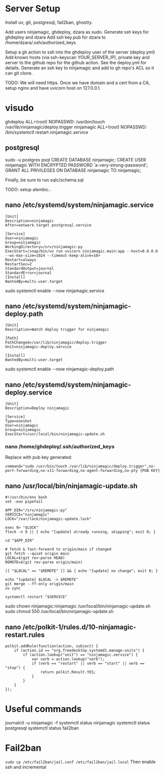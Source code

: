 # Server Setup

Install uv, git, postgresql, fail2ban, ghostty.

Add users ninjamagic, ghdeploy, dzara as sudo.
Generate ssh keys for ghdeploy and dzara
Add ssh key.pub for dzara to /home/dzara/.ssh/authorized_keys

Setup a gh action to ssh into the ghdeploy user of the server (deploy.yml)
Add known hosts (via ssh-keyscan YOUR_SERVER_IP), private key and server to the github repo for the github action. See the deploy.yml for details.
Generate an ssh key to ninjamagic and add to gh repo's ACL so it can git clone.

TODO: We will need https. Once we have domain and a cert from a CA, setup nginx and have uvicorn host on 127.0.0.1.

# visudo
ghdeploy ALL=(root) NOPASSWD: /usr/bin/touch /var/lib/ninjamagic/deploy.trigger
ninjamagic ALL=(root) NOPASSWD: /bin/systemctl restart ninjamagic.service

## postgresql

sudo -u postgres psql
CREATE DATABASE ninjamagic;
CREATE USER ninjamagic WITH ENCRYPTED PASSWORD 'a-very-strong-password';
GRANT ALL PRIVILEGES ON DATABASE ninjamagic TO ninjamagic;

Finally, be sure to run sqlc/schema.sql

TODO: setup alembic..

## nano /etc/systemd/system/ninjamagic.service
```
[Unit]
Description=ninjamagic
After=network.target postgresql.service

[Service]
User=ninjamagic
Group=ninjamagic
WorkingDirectory=/srv/ninjamagic-py
ExecStart=/snap/bin/uv run uvicorn ninjamagic.main:app --host=0.0.0.0 --ws-max-size=1024 --timeout-keep-alive=10>
Restart=always
RestartSec=2
StandardOutput=journal
StandardError=journal
[Install]
WantedBy=multi-user.target
```
sudo systemctl enable --now ninjamagic.service

## nano /etc/systemd/system/ninjamagic-deploy.path
```
[Unit]
Description=Watch deploy trigger for ninjamagic

[Path]
PathChanged=/var/lib/ninjamagic/deploy.trigger
Unit=ninjamagic-deploy.service

[Install]
WantedBy=multi-user.target
```
sudo systemctl enable --now ninjamagic-deploy.path

## nano /etc/systemd/system/ninjamagic-deploy.service
```
[Unit]
Description=Deploy ninjamagic

[Service]
Type=oneshot
User=ninjamagic
Group=ninjamagic
ExecStart=/usr/local/bin/ninjamagic-update.sh
```


### nano /home/ghdeploy/.ssh/authorized_keys
Replace with pub key generated:
```
command="sudo /usr/bin/touch /var/lib/ninjamagic/deploy.trigger",no-port-forwarding,no-x11-forwarding,no-agent-forwarding,no-pty {PUB KEY}
```


## nano /usr/local/bin/ninjamagic-update.sh
```
#!/usr/bin/env bash
set -euo pipefail

APP_DIR="/srv/ninjamagic-py"
SERVICE="ninjamagic"
LOCK="/var/lock/ninjamagic-update.lock"

exec 9> "$LOCK"
flock -n 9 || { echo "[update] already running, skipping"; exit 0; }

cd "$APP_DIR"

# fetch & fast-forward to origin/main if changed
git fetch --quiet origin main
LOCAL=$(git rev-parse HEAD)
REMOTE=$(git rev-parse origin/main)

[[ "$LOCAL" == "$REMOTE" ]] && { echo "[update] no change"; exit 0; }

echo "[update] $LOCAL -> $REMOTE"
git merge --ff-only origin/main
uv sync

systemctl restart "$SERVICE"
```
sudo chown ninjamagic:ninjamagic /usr/local/bin/ninjamagic-update.sh
sudo chmod 550 /usr/local/bin/ninjamagic-update.sh

## nano /etc/polkit-1/rules.d/10-ninjamagic-restart.rules
```
polkit.addRule(function(action, subject) {
    if (action.id == "org.freedesktop.systemd1.manage-units") {
        if (action.lookup("unit") == "ninjamagic.service") {
            var verb = action.lookup("verb");
            if (verb == "restart" || verb == "start" || verb == "stop") {
                return polkit.Result.YES;
            }
        }
    }
});
```

# Useful commands
journalctl -u ninjamagic -f
systemctl status ninjamagic
systemctl status postgresql
systemctl status fail2ban


# Fail2ban
`sudo cp /etc/fail2ban/jail.conf /etc/fail2ban/jail.local`
Then enable ssh and incremental
